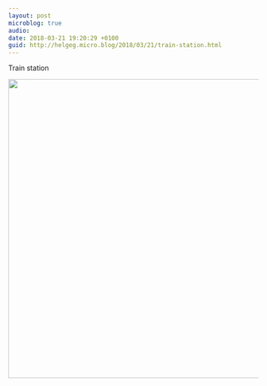 ```yaml
---
layout: post
microblog: true
audio: 
date: 2018-03-21 19:20:29 +0100
guid: http://helgeg.micro.blog/2018/03/21/train-station.html
---
```

Train station

<img src="http://microblog.helgegudmundsen.com/uploads/2018/2d711c8f32.jpg" width="600" height="600" />
